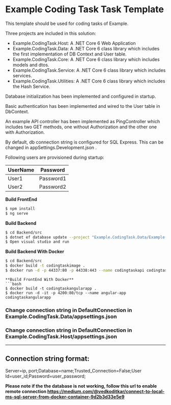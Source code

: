 # Example Coding Task Task Template

This template should be used for coding tasks of Example.

Three projects are included in this solution:
- Example.CodingTask.Host: A .NET Core 6 Web Application
- Example.CodingTask.Data: A .NET Core 6 class library which includes the first implementation of DB Context and User table.
- Example.CodingTask.Core: A .NET Core 6 class library which includes models and dtos.
- Example.CodingTask.Service: A .NET Core 6 class library which includes services.
- Example.CodingTask.Utilities: A .NET Core 6 class library which includes the Hash Service.

Database initialization has been implemented and configured in startup.

Basic authentication has been implemented and wired to the User table in DbContext.

An example API controller has been implemented as PingController which includes two GET methods, one without Authorization and the other one with Authorization.

By default, db connection string is configured for SQL Express. This can be changed in appSettings.Development.json .

Following users are provisioned during startup:

|UserName|Password|
|-|-|
|User1|Password1|
|User2|Password2|

**Build FrontEnd**
```bash
$ npm install
$ ng serve
```
**Build Backend**
```bash
$ cd Backend/src
$ dotnet ef database update --project "Example.CodingTask.Data/Example.CodingTask.Data.csproj"
$ Open visual studio and run
```
**Build Backend With Docker**
```bash
$ cd Backend/src
$ docker build -t codingtaskimage .
$ docker run -d -p 44337:80 -p 44338:443 --name codingtaskapi codingtaskimage
```

```
**Build FrontEnd With Docker**
```bash
$ docker build -t codingtaskangularapp .
$ docker run -d -it -p 4200:80/tcp --name angular-app codingtaskangularapp
```

### Change connection string in DefaultConnection in Example.CodingTask.Data/appsettings.json

### Change connection string in DefaultConnection in Example.CodingTask.Host/appsettings.json
________________________
## Connection string format:
Server=ip, port;Database=name;Trusted_Connection=False;User Id=user_id;Password=user_password;

**Please note if the the database is not working, follow this url to enable remote connection https://medium.com/@vedkoditkar/connect-to-local-ms-sql-server-from-docker-container-9d2b3d33e5e9**
